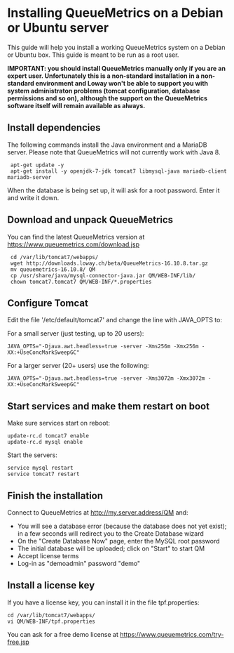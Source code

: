 
# Installing QueueMetrics on a Debian or Ubuntu server

This guide will help you install a working QueueMetrics system on a Debian or Ubuntu box. This guide is meant to be run
as a root user.

**IMPORTANT: you should install QueueMetrics manually only if you are an expert user. Unfortunately this is a non-standard installation in a non-standard environment and Loway won't be able to support you with system administraton problems (tomcat configuration, database permissions and so on), although the support on the QueueMetrics software itself will remain available as always.**


## Install dependencies

The following commands install the Java environment and a MariaDB server. Please note that QueueMetrics will
not currently work with Java 8.

     apt-get update -y
     apt-get install -y openjdk-7-jdk tomcat7 libmysql-java mariadb-client mariadb-server

When the database is being set up, it will ask for a root password. Enter it and write it down.

## Download and unpack QueueMetrics

You can find the latest QueueMetrics version at https://www.queuemetrics.com/download.jsp

     cd /var/lib/tomcat7/webapps/
     wget http://downloads.loway.ch/beta/QueueMetrics-16.10.8.tar.gz
     mv queuemetrics-16.10.8/ QM
     cp /usr/share/java/mysql-connector-java.jar QM/WEB-INF/lib/
     chown tomcat7.tomcat7 QM/WEB-INF/*.properties

## Configure Tomcat

Edit the file '/etc/default/tomcat7' and change the line with JAVA_OPTS to:

For a small server (just testing, up to 20 users):

    JAVA_OPTS="-Djava.awt.headless=true -server -Xms256m -Xmx256m -XX:+UseConcMarkSweepGC"

For a larger server (20+ users) use the following:

    JAVA_OPTS="-Djava.awt.headless=true -server -Xms3072m -Xmx3072m -XX:+UseConcMarkSweepGC"


## Start services and make them restart on boot

Make sure services start on reboot:

    update-rc.d tomcat7 enable
    update-rc.d mysql enable

Start the servers:

    service mysql restart
    service tomcat7 restart


## Finish the installation

Connect to QueueMetrics at http://my.server.address/QM and:

* You will see a database error (because the database does not yet exist); in a few seconds will redirect you to the Create Database wizard
* On the "Create Database Now" page, enter the MySQL root password
* The initial database will be uploaded; click on "Start" to start QM
* Accept license terms
* Log-in as "demoadmin" password "demo"

## Install a license key

If you have a license key, you can install it in the file tpf.properties:

    cd /var/lib/tomcat7/webapps/
    vi QM/WEB-INF/tpf.properties

You can ask for a free demo license at https://www.queuemetrics.com/try-free.jsp



